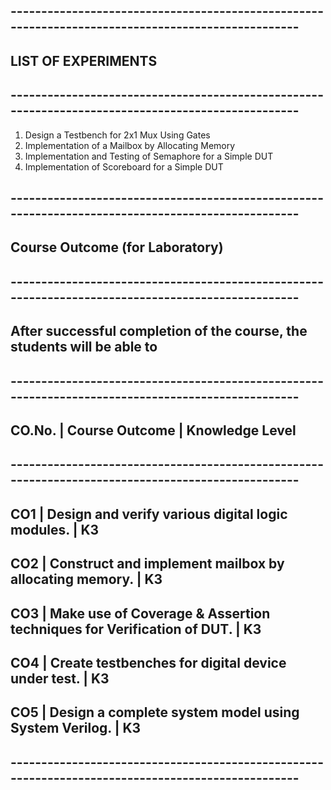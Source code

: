 ## --------------------------------------------------------------------------------------------------
## LIST OF EXPERIMENTS
## --------------------------------------------------------------------------------------------------
   1. Design a Testbench for 2x1 Mux Using Gates
   2. Implementation of a Mailbox by Allocating Memory
   3. Implementation and Testing of Semaphore for a Simple DUT
   4. Implementation of Scoreboard for a Simple DUT

## --------------------------------------------------------------------------------------------------
## Course Outcome (for Laboratory)
## --------------------------------------------------------------------------------------------------

## After successful completion of the course, the students will be able to
## --------------------------------------------------------------------------------------------------
## CO.No. | Course Outcome                                                        | Knowledge Level
## --------------------------------------------------------------------------------------------------
## CO1    | Design and verify various digital logic modules.                      | K3
## CO2    | Construct and implement mailbox by allocating memory.                 | K3
## CO3    | Make use of Coverage & Assertion techniques for Verification of DUT.  | K3
## CO4    | Create testbenches for digital device under test.                     | K3
## CO5    | Design a complete system model using System Verilog.                  | K3
## --------------------------------------------------------------------------------------------------

